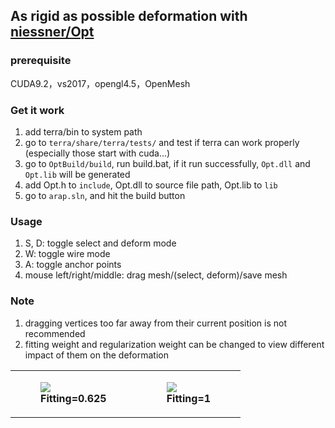 ## As rigid as possible deformation with  [niessner/Opt](https://github.com/niessner/Opt)

### prerequisite

CUDA9.2，vs2017，opengl4.5，OpenMesh

### Get it work

1. add terra/bin to system path
2. go to `terra/share/terra/tests/` and test if terra can work properly (especially those start with cuda...)
3. go to `OptBuild/build`, run build.bat, if it run successfully, `Opt.dll` and `Opt.lib` will be generated
4. add Opt.h to `include`, Opt.dll to source file path, Opt.lib to `lib`
5. go to `arap.sln`, and hit the build button

### Usage

1. S, D: toggle select and deform mode
2. W: toggle wire mode
3. A: toggle anchor points
4. mouse left/right/middle: drag mesh/(select, deform)/save mesh

### Note

1. dragging vertices too far away from their current position is not recommended
2. fitting weight and regularization weight can be changed to view different impact of them on the deformation

<table>
    <tr>
        <td>
<!-- <img src = "https://i.imgur.com/5rRk8pQ.gif">-->
<figure>
<img src  ="https://i.imgur.com/zjkJxL3.gif">
            <figcaption align = "center"><b>Fitting=0.625</b></figcaption>
</figure>
        </td>
        <td>
		<figure>
<img src  ="https://i.imgur.com/GtoinH3.gif">
            <figcaption align = "center"><b>Fitting=1</b></figcaption>
</figure>
        </td>
    </tr>
</table>




